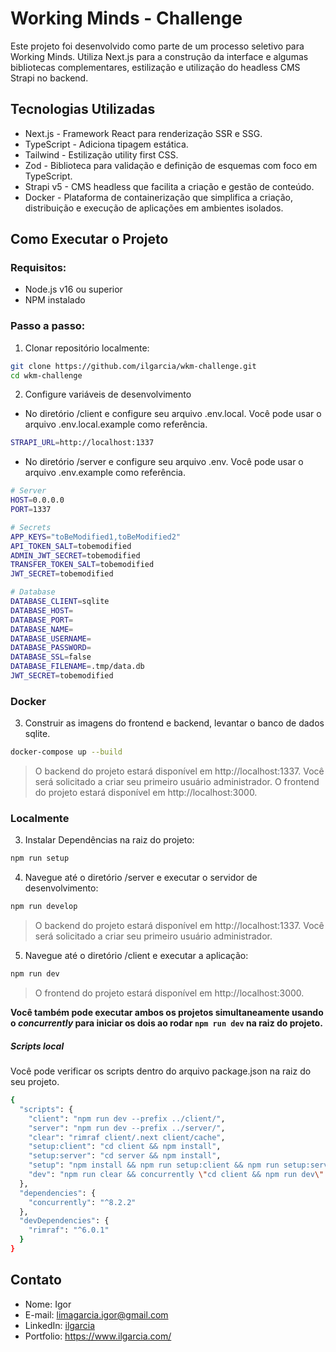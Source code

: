 # Working Minds - Challenge

Este projeto foi desenvolvido como parte de um processo seletivo para Working Minds. Utiliza Next.js para a construção da interface e algumas bibliotecas complementares, estilização e utilização do headless CMS Strapi no backend.

## Tecnologias Utilizadas

- Next.js - Framework React para renderização SSR e SSG.
- TypeScript - Adiciona tipagem estática.
- Tailwind - Estilização utility first CSS.
- Zod - Biblioteca para validação e definição de esquemas com foco em TypeScript.
- Strapi v5 - CMS headless que facilita a criação e gestão de conteúdo.
- Docker - Plataforma de containerização que simplifica a criação, distribuição e execução de aplicações em ambientes isolados.

## Como Executar o Projeto

### Requisitos:

- Node.js v16 ou superior
- NPM instalado

### Passo a passo:

1. Clonar repositório localmente:

```bash
git clone https://github.com/ilgarcia/wkm-challenge.git
cd wkm-challenge
```

2. Configure variáveis de desenvolvimento

* No diretório /client e configure seu arquivo .env.local. Você pode usar o arquivo .env.local.example como referência.

```bash
STRAPI_URL=http://localhost:1337
```

* No diretório /server e configure seu arquivo .env. Você pode usar o arquivo .env.example como referência.

```bash
# Server
HOST=0.0.0.0
PORT=1337

# Secrets
APP_KEYS="toBeModified1,toBeModified2"
API_TOKEN_SALT=tobemodified
ADMIN_JWT_SECRET=tobemodified
TRANSFER_TOKEN_SALT=tobemodified
JWT_SECRET=tobemodified

# Database
DATABASE_CLIENT=sqlite
DATABASE_HOST=
DATABASE_PORT=
DATABASE_NAME=
DATABASE_USERNAME=
DATABASE_PASSWORD=
DATABASE_SSL=false
DATABASE_FILENAME=.tmp/data.db
JWT_SECRET=tobemodified
```

### Docker

3. Construir as imagens do frontend e backend, levantar o banco de dados sqlite.

```bash
docker-compose up --build
```

> O backend do projeto estará disponível em http://localhost:1337.
> Você será solicitado a criar seu primeiro usuário administrador.
> O frontend do projeto estará disponível em http://localhost:3000.

### Localmente

3. Instalar Dependências na raiz do projeto:

```bash
npm run setup
```

4. Navegue até o diretório /server e executar o servidor de desenvolvimento:

```bash
npm run develop
```

> O backend do projeto estará disponível em http://localhost:1337.
> Você será solicitado a criar seu primeiro usuário administrador.

5. Navegue até o diretório /client e executar a aplicação:

```bash
npm run dev
```
> O frontend do projeto estará disponível em http://localhost:3000.

**Você também pode executar ambos os projetos simultaneamente usando o *concurrently* para iniciar os dois ao rodar `npm run dev` na raiz do projeto.**

##### Scripts local

Você pode verificar os scripts dentro do arquivo package.json na raiz do seu projeto.

```bash
{
  "scripts": {
    "client": "npm run dev --prefix ../client/",
    "server": "npm run dev --prefix ../server/",
    "clear": "rimraf client/.next client/cache",
    "setup:client": "cd client && npm install",
    "setup:server": "cd server && npm install",
    "setup": "npm install && npm run setup:client && npm run setup:server",
    "dev": "npm run clear && concurrently \"cd client && npm run dev\" \"cd server && npm run develop\""
  },
  "dependencies": {
    "concurrently": "^8.2.2"
  },
  "devDependencies": {
    "rimraf": "^6.0.1"
  }
}
```

## Contato

- Nome: Igor
- E-mail: limagarcia.igor@gmail.com
- LinkedIn: [ilgarcia](https://www.linkedin.com/in/ilgarcia/)
- Portfolio: https://www.ilgarcia.com/

